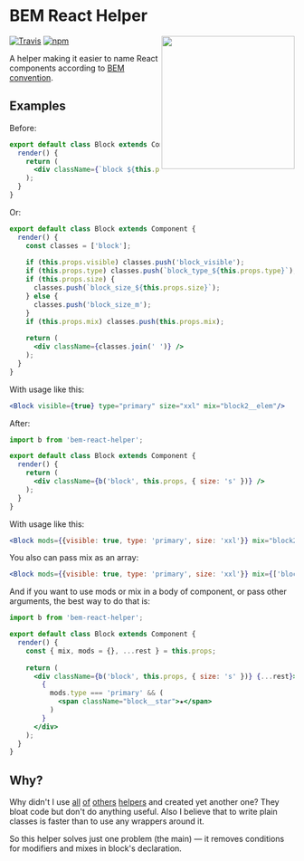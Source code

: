 # BEM React Helper

[<img src="https://igoradamenko.com/funbox/gitbadge.svg" width="235" align="right">](http://funbox.ru/pages/vacancy.html)

[![Travis](https://img.shields.io/travis/igoradamenko/bem-react-helper.svg)](https://travis-ci.org/igoradamenko/bem-react-helper)
[![npm](https://img.shields.io/npm/v/bem-react-helper.svg)](https://www.npmjs.com/package/bem-react-helper)

A helper making it easier to name React components according to [BEM convention](https://en.bem.info/methodology/naming-convention/).

## Examples

Before:

```jsx
export default class Block extends Component {
  render() {
    return (
      <div className={`block ${this.props.visible ? 'block_visible' : ''} ${this.props.type ? `block_type_${this.props.type}` : ''} ${this.props.size ? `block_size_${this.props.size}` : 'block_size_m'} ${this.props.mix}`} />
    );
  }
}
```

Or:

```jsx
export default class Block extends Component {
  render() {
    const classes = ['block'];
    
    if (this.props.visible) classes.push('block_visible');
    if (this.props.type) classes.push(`block_type_${this.props.type}`);
    if (this.props.size) {
      classes.push(`block_size_${this.props.size}`);
    } else {
      classes.push('block_size_m');
    }
    if (this.props.mix) classes.push(this.props.mix);
    
    return (
      <div className={classes.join(' ')} />
    );
  }
}
```

With usage like this:

```jsx
<Block visible={true} type="primary" size="xxl" mix="block2__elem"/>
```

After:

```jsx
import b from 'bem-react-helper';

export default class Block extends Component {
  render() {
    return (
      <div className={b('block', this.props, { size: 's' })} />
    );
  }
}
```

With usage like this:

```jsx
<Block mods={{visible: true, type: 'primary', size: 'xxl'}} mix="block2__elem"/>
```

You also can pass mix as an array:

```jsx
<Block mods={{visible: true, type: 'primary', size: 'xxl'}} mix={['block2__elem', 'block3']}/>
```

And if you want to use mods or mix in a body of component, or pass other arguments, the best way to do that is:

```jsx
import b from 'bem-react-helper';

export default class Block extends Component {
  render() {
    const { mix, mods = {}, ...rest } = this.props;
    
    return (
      <div className={b('block', this.props, { size: 's' })} {...rest}>
        {
          mods.type === 'primary' && (
            <span className="block__star">★</span>
          )
        }
      </div>
    );
  }
}
```

## Why?

Why didn't I use 
[all](https://github.com/azproduction/b_)
[of](https://github.com/albburtsev/bem-cn)
[others](https://github.com/cuzzo/react-bem)
[hel](https://github.com/pocotan001/bem-classnames)[pers](https://github.com/marcohamersma/react-bem-helper)
and created yet another one?
They bloat code but don't do anything useful.
Also I believe that to write plain classes is faster than to use any wrappers around it.

So this helper solves just one problem (the main) — it removes conditions for modifiers and mixes in block's declaration.
